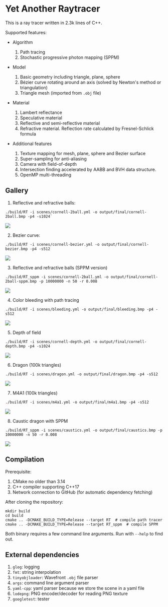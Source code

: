 # Yet Another Raytracer

This is a ray tracer written in 2.3k lines of C++.

Supported features:

- Algorithm
    1. Path tracing
    2. Stochastic progressive photon mapping (SPPM)

- Model
    1. Basic geometry including triangle, plane, sphere
    2. Bézier curve rotating around an axis (solved by Newton's method or triangulation)
    3. Triangle mesh (imported from `.obj` file)

- Material
    1. Lambert reflectance
    2. Speculative material
    3. Reflective and semi-reflective material
    4. Refractive material. Reflection rate calculated by Fresnel-Schlick formula

- Additional features
    1. Texture mapping for mesh, plane, sphere and Bezier surface
    2. Super-sampling for anti-aliasing
    3. Camera with field-of-depth
    4. Intersection finding accelerated by AABB and BVH data structure.
    5. OpenMP multi-threading

## Gallery

1. Reflective and refractive balls:
```shell
./build/RT -i scenes/cornell-2ball.yml -o output/final/cornell-2ball.bmp -p4 -s1024`
```
![](results/cornell-2ball.png)

2. Bezier curve:
```shell
./build/RT -i scenes/cornell-bezier.yml -o output/final/cornell-bezier.bmp -p4 -s512
```
![](results/cornell-bezier.png)

3. Reflective and refractive balls (SPPM version)
```shell
./build/RT_sppm -i scenes/cornell-2ball.yml -o output/final/cornell-2ball-sppm.bmp -p 10000000 -n 50 -r 0.008
```
![](results/cornell-2ball-sppm.png)

4. Color bleeding with path tracing
```shell
./build/RT -i scenes/bleeding.yml -o output/final/bleeding.bmp -p4 -s512
```
![](results/bleeding.png)

5. Depth of field
```shell
./build/RT -i scenes/cornell-depth.yml -o output/final/cornell-depth.bmp -p4 -s1024
```
![](results/cornell-depth.png)

6. Dragon (100k triangles)
```shell
./build/RT -i scenes/dragon.yml -o output/final/dragon.bmp -p4 -s512
```
![](results/dragon.png)

7. M4A1 (100k triangles)
```shell
./build/RT -i scenes/m4a1.yml -o output/final/m4a1.bmp -p4 -s512
```
![](results/m4a1.png)

8. Caustic dragon with SPPM
```shell
./build/RT_sppm -i scenes/caustics.yml -o output/final/caustics.bmp -p 10000000 -n 50 -r 0.008
```
![](results/caustics.png)

## Compilation

Prerequisite:
1. CMake no older than 3.14
2. C++ compiler supporting C++17
3. Network connection to GitHub (for automatic dependency fetching)

After cloning the repository:
```shell
mkdir build
cd build
cmake .. -DCMAKE_BUILD_TYPE=Release --target RT  # compile path tracer
cmake .. -DCMAKE_BUILD_TYPE=Release --target RT_sppm  # compile SPPM
```

Both binary requires a few command line arguments. Run with `--help` to find out.

## External dependencies

1. `glog`: logging
2. `fmt`: string interpolation
3. `tinyobjloader`: Wavefront `.obj` file parser
4. `args`: command line argument parser
5. `yaml-cpp`: yaml parser because we store the scene in a yaml file
6. `lodepng`: PNG encoder/decoder for reading PNG texture
7. `googletest`: tester
